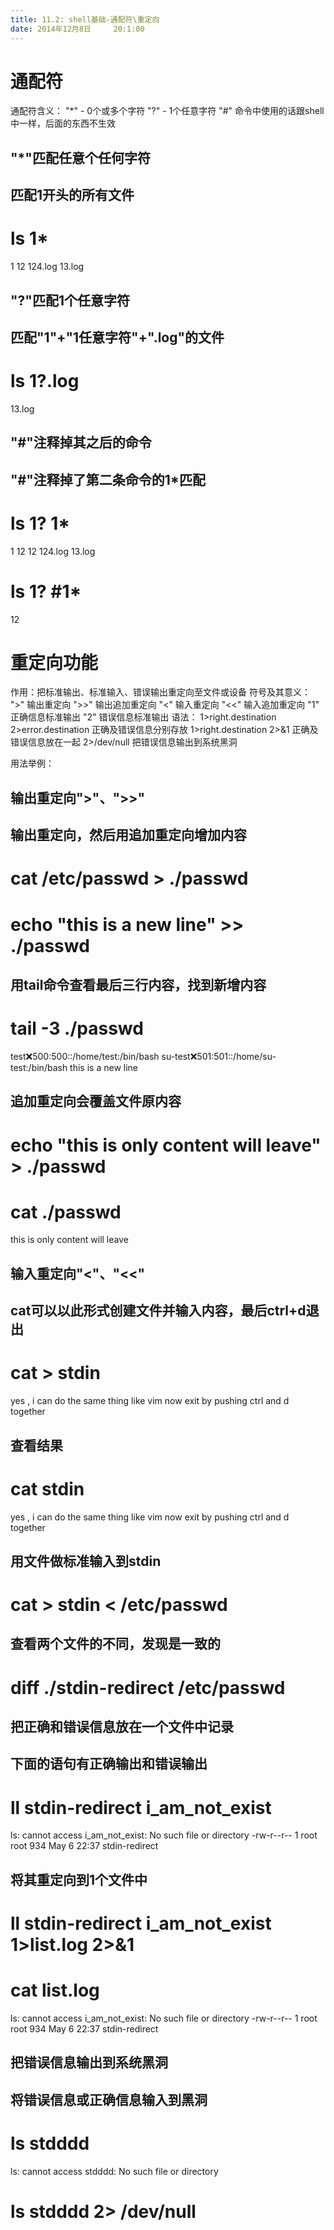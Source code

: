 ```yaml
---
title: 11.2: shell基础-通配符\重定向
date: 2014年12月8日	 20:1:00
---
```

 
通配符
==============================================
通配符含义：
"*" - 0个或多个字符
"?" - 1个任意字符
"#" 命令中使用的话跟shell中一样，后面的东西不生效
## "*"匹配任意个任何字符
 
## 匹配1开头的所有文件
# ls 1*
1  12  124.log  13.log
 
 
## "?"匹配1个任意字符
 
## 匹配"1"+"1任意字符"+".log"的文件
# ls 1?.log
13.log
 
 
## "#"注释掉其之后的命令
 
## "#"注释掉了第二条命令的1*匹配
# ls 1? 1*
1  12  12  124.log  13.log
# ls 1? #1*
12
  
 
重定向功能
==============================================
作用：把标准输出、标准输入、错误输出重定向至文件或设备
符号及其意义：
">" 输出重定向
">>" 输出追加重定向
"<" 输入重定向
"<<" 输入追加重定向
"1" 正确信息标准输出
"2" 错误信息标准输出
语法：
1>right.destination 2>error.destination 正确及错误信息分别存放
1>right.destination 2>&1 正确及错误信息放在一起
2>/dev/null 把错误信息输出到系统黑洞
 
用法举例：
## 输出重定向">"、">>"
 
## 输出重定向，然后用追加重定向增加内容
# cat /etc/passwd > ./passwd
# echo "this is a new line" >> ./passwd
## 用tail命令查看最后三行内容，找到新增内容
# tail -3 ./passwd
test:x:500:500::/home/test:/bin/bash
su-test:x:501:501::/home/su-test:/bin/bash
this is a new line
 
## 追加重定向会覆盖文件原内容
# echo "this is only content will leave" > ./passwd
# cat ./passwd
this is only content will leave
 
 
## 输入重定向"<"、"<<"
 
## cat可以以此形式创建文件并输入内容，最后ctrl+d退出
# cat > stdin
yes , i can do the same thing like vim
now exit by pushing ctrl and d together
## 查看结果
# cat stdin
yes , i can do the same thing like vim
now exit by pushing ctrl and d together
## 用文件做标准输入到stdin
# cat > stdin < /etc/passwd
## 查看两个文件的不同，发现是一致的
# diff ./stdin-redirect /etc/passwd
 
 
## 把正确和错误信息放在一个文件中记录
 
## 下面的语句有正确输出和错误输出
# ll stdin-redirect i_am_not_exist
ls: cannot access i_am_not_exist: No such file or directory
-rw-r--r-- 1 root root 934 May  6 22:37 stdin-redirect
 
## 将其重定向到1个文件中
# ll stdin-redirect i_am_not_exist 1>list.log 2>&1
# cat list.log
ls: cannot access i_am_not_exist: No such file or directory
-rw-r--r-- 1 root root 934 May  6 22:37 stdin-redirect
 
 
## 把错误信息输出到系统黑洞
 
## 将错误信息或正确信息输入到黑洞
# ls stdddd
ls: cannot access stdddd: No such file or directory
# ls stdddd 2> /dev/null
